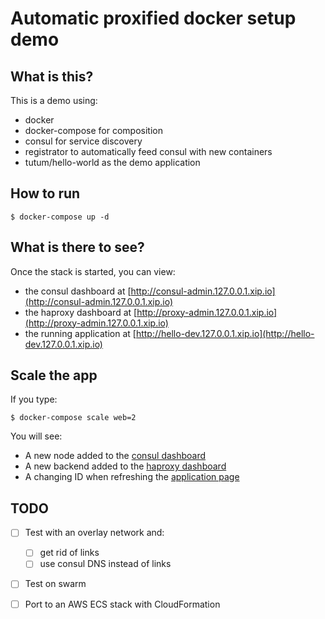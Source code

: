 Automatic proxified docker setup demo
======================================


## What is this?

This is a demo using:

* docker
* docker-compose for composition
* consul for service discovery
* registrator to automatically feed consul with new containers
* tutum/hello-world as the demo application

## How to run

```
$ docker-compose up -d
```

## What is there to see?

Once the stack is started, you can view:

* the consul dashboard at [http://consul-admin.127.0.0.1.xip.io](http://consul-admin.127.0.0.1.xip.io)
* the haproxy dashboard at [http://proxy-admin.127.0.0.1.xip.io](http://proxy-admin.127.0.0.1.xip.io)
* the running application at [http://hello-dev.127.0.0.1.xip.io](http://hello-dev.127.0.0.1.xip.io)

## Scale the app

If you type:

```
$ docker-compose scale web=2
```

You will see:

* A new node added to the [consul dashboard](http://consul-admin.127.0.0.1.xip.io)
* A new backend added to the [haproxy dashboard](http://proxy-admin.127.0.0.1.xip.io)
* A changing ID when refreshing the [application page](http://hello-dev.127.0.0.1.xip.io)


## TODO

- [ ] Test with an overlay network and:

  - [ ] get rid of links
  - [ ] use consul DNS instead of links

- [ ] Test on swarm
- [ ] Port to an AWS ECS stack with CloudFormation

